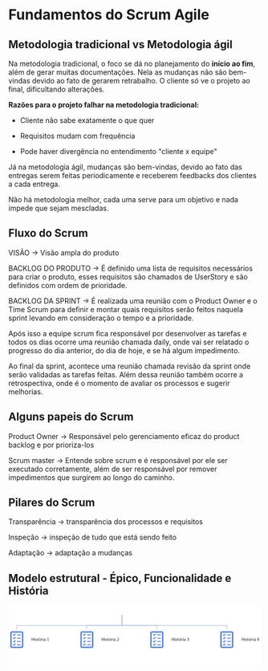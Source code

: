 # Fundamentos do Scrum Agile

## Metodologia tradicional vs Metodologia ágil

Na metodologia tradicional, o foco se dá no planejamento do **início ao fim**, além de gerar muitas documentações. Nela as mudanças não são bem-vindas devido ao fato de gerarem retrabalho. O cliente só ve o projeto ao final, dificultando alterações.

**Razões para o projeto falhar na metodologia tradicional:**

- Cliente não sabe exatamente o que quer

- Requisitos mudam com frequência

- Pode haver divergência no entendimento "cliente x equipe"

Já na metodologia ágil, mudanças são bem-vindas, devido ao fato das entregas serem feitas periodicamente e receberem feedbacks dos clientes a cada entrega.

Não há metodologia melhor, cada uma serve para um objetivo e nada impede que sejam mescladas.

## Fluxo do Scrum

VISÃO -> Visão ampla do produto 

BACKLOG DO PRODUTO -> É definido uma lista de requisitos necessários para criar o produto, esses requisitos são chamados de UserStory e são definidos com ordem de prioridade.

BACKLOG DA SPRINT -> É realizada uma reunião com o Product Owner e o Time Scrum para definir e montar quais requisitos serão feitos naquela sprint levando em consideração o tempo e a prioridade.

Após isso a equipe scrum fica responsável por desenvolver as tarefas e todos os dias ocorre uma reunião chamada daily, onde vai ser relatado o progresso do dia anterior, do dia de hoje, e se há algum impedimento.

Ao final da sprint, acontece uma reunião chamada revisão da sprint onde serão validadas as tarefas feitas. Além dessa reunião também ocorre a retrospectiva, onde é o momento de avaliar os processos e sugerir melhorias.

## Alguns papeis do Scrum

Product Owner -> Responsável pelo gerenciamento eficaz do product backlog e por prioriza-los

Scrum master -> Entende sobre scrum e é responsável por ele ser executado corretamente, além de ser responsável por remover impedimentos que surgirem ao longo do caminho.

## Pilares do Scrum

Transparência -> transparência dos processos e requisitos

Inspeção -> inspeção de tudo que está sendo feito

Adaptação -> adaptação a mudanças

## Modelo estrutural - Épico, Funcionalidade e História

![Histórias](https://github.com/MillenaSantos/Projeto/blob/main/assets/historias.png)






